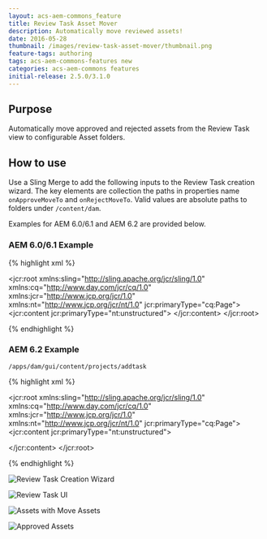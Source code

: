 ```yaml
---
layout: acs-aem-commons_feature
title: Review Task Asset Mover
description: Automatically move reviewed assets!
date: 2016-05-28
thumbnail: /images/review-task-asset-mover/thumbnail.png
feature-tags: authoring
tags: acs-aem-commons-features new
categories: acs-aem-commons features
initial-release: 2.5.0/3.1.0
---
```


## Purpose

Automatically move approved and rejected assets from the Review Task view to configurable Asset folders.

## How to use

Use a Sling Merge to add the following inputs to the Review Task creation wizard. The key elements are collection the paths in properties name `onApproveMoveTo` and `onRejectMoveTo`. Valid values are absolute paths to folders under `/content/dam`.

Examples for AEM 6.0/6.1 and AEM 6.2 are provided below.

### AEM 6.0/6.1 Example

{% highlight xml %}
<?xml version="1.0" encoding="UTF-8"?>
<jcr:root xmlns:sling="http://sling.apache.org/jcr/sling/1.0" xmlns:cq="http://www.day.com/jcr/cq/1.0" xmlns:jcr="http://www.jcp.org/jcr/1.0" xmlns:nt="http://www.jcp.org/jcr/nt/1.0"
    jcr:primaryType="cq:Page">
    <jcr:content
        jcr:primaryType="nt:unstructured">
        <content jcr:primaryType="nt:unstructured">
            <items jcr:primaryType="nt:unstructured">
                <createwizard jcr:primaryType="nt:unstructured">
                    <items jcr:primaryType="nt:unstructured">
                        <step1 jcr:primaryType="nt:unstructured">
                            <items jcr:primaryType="nt:unstructured">
                                <properties jcr:primaryType="nt:unstructured">
                                    <items jcr:primaryType="nt:unstructured">
                                        <on-approve
                                            jcr:primaryType="nt:unstructured"
                                            sling:resourceType="granite/ui/components/foundation/form/pathbrowser"
                                            fieldLabel="On Approve Move To"
                                            name="onApproveMoveTo"
                                            predicate="folder"
                                            rootPath="/content/dam"/>
                                        <on-reject
                                            jcr:primaryType="nt:unstructured"
                                            sling:resourceType="granite/ui/components/foundation/form/pathbrowser"
                                            fieldLabel="On Reject Move To"
                                            name="onRejectMoveTo"
                                            predicate="folder"
                                            rootPath="/content/dam"/>
                                    </items>
                                </properties>
                            </items>
                        </step1>
                    </items>
                </createwizard>
            </items>
        </content>
    </jcr:content>
</jcr:root>

{% endhighlight %}


### AEM 6.2 Example

`/apps/dam/gui/content/projects/addtask`

{% highlight xml %}
<?xml version="1.0" encoding="UTF-8"?>
<jcr:root xmlns:sling="http://sling.apache.org/jcr/sling/1.0" xmlns:cq="http://www.day.com/jcr/cq/1.0" xmlns:jcr="http://www.jcp.org/jcr/1.0" xmlns:nt="http://www.jcp.org/jcr/nt/1.0"
    jcr:primaryType="cq:Page">
    <jcr:content jcr:primaryType="nt:unstructured">
        <body jcr:primaryType="nt:unstructured">
            <items jcr:primaryType="nt:unstructured">
                <form jcr:primaryType="nt:unstructured">
                    <items jcr:primaryType="nt:unstructured">
                        <wizard jcr:primaryType="nt:unstructured">
                            <items jcr:primaryType="nt:unstructured">
                                <tabs jcr:primaryType="nt:unstructured">
                                    <items jcr:primaryType="nt:unstructured">
                                        <basic jcr:primaryType="nt:unstructured">
                                            <items jcr:primaryType="nt:unstructured">
                                                <singlecontainer jcr:primaryType="nt:unstructured">
                                                    <items jcr:primaryType="nt:unstructured">
                                                        <on-approve
                                                            jcr:primaryType="nt:unstructured"
                                                            fieldLabel="On Approve Move To"
                                                            sling:resourceType="granite/ui/components/foundation/form/pathbrowser"
                                                            name="onApproveMoveTo"
                                                            predicate="folder"
                                                            rootPath="/content/dam"/>
                                                        <on-reject
                                                            jcr:primaryType="nt:unstructured"
                                                            fieldLabel="On Reject Move To"
                                                            sling:resourceType="granite/ui/components/foundation/form/pathbrowser"
                                                            name="onRejectMoveTo"
                                                            predicate="folder"
                                                            rootPath="/content/dam"/>
                                                    </items>
                                                </singlecontainer>
                                            </items>
                                        </basic>
                                    </items>
                                </tabs>
                            </items>
                        </wizard>
                    </items>
                </form>
            </items>
        </body>
    </jcr:content>
</jcr:root>

{% endhighlight %}

![Review Task Creation Wizard](/acs-commons/images/review-task-asset-mover/image-1.png)

![Review Task UI](/acs-commons/images/review-task-asset-mover/image-2.png)

![Assets with Move Assets](/acs-commons/images/review-task-asset-mover/image-3.png)

![Approved Assets](/acs-commons/images/review-task-asset-mover/image-4.png)
